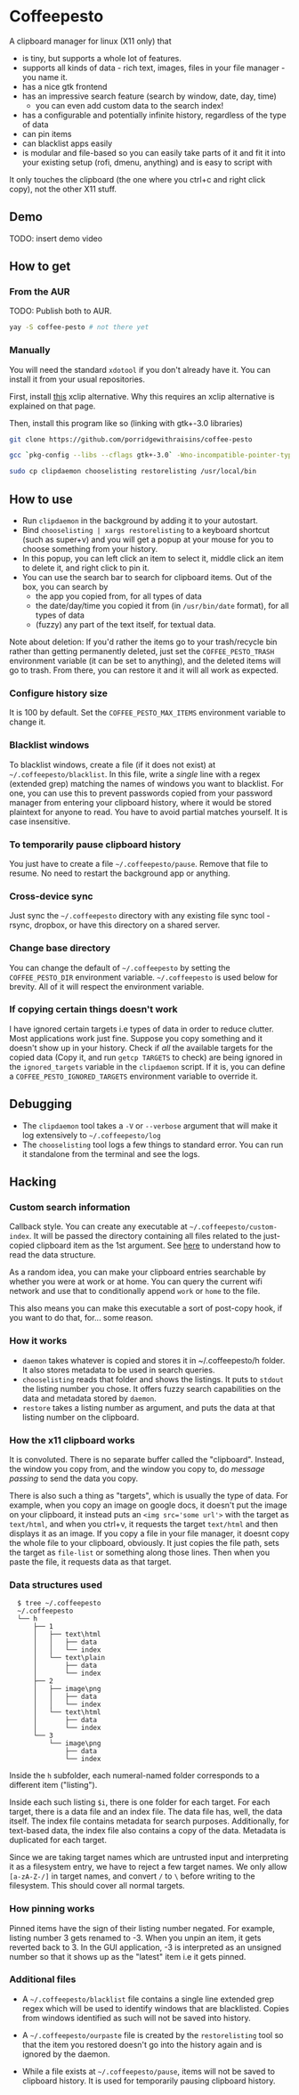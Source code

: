 # Coffeepesto

A clipboard manager for linux (X11 only) that

- is tiny, but supports a whole lot of features.
- supports all kinds of data - rich text, images, files in your file manager - you name it.
- has a nice gtk frontend
- has an impressive search feature (search by window, date, day, time)
  - you can even add custom data to the search index!
- has a configurable and potentially infinite history, regardless of the type of data
- can pin items
- can blacklist apps easily
- is modular and file-based so you can easily take parts of it and fit it into your existing setup (rofi, dmenu, anything) and is easy to script with

It only touches the clipboard (the one where you ctrl+c and right click copy), not the other X11 stuff.

## Demo

TODO: insert demo video

## How to get

### From the AUR
TODO: Publish both to AUR.

```bash
yay -S coffee-pesto # not there yet
```

### Manually

You will need the standard `xdotool` if you don't already have it. You can install it from your usual repositories.

First, install [this](https://github.com/porridgewithraisins/x11cp) xclip alternative. Why this requires an xclip alternative is explained on that page.

Then, install this program like so (linking with gtk+-3.0 libraries)
```bash
git clone https://github.com/porridgewithraisins/coffee-pesto

gcc `pkg-config --libs --cflags gtk+-3.0` -Wno-incompatible-pointer-types choose.c -o chooselisting

sudo cp clipdaemon chooselisting restorelisting /usr/local/bin
```

## How to use

- Run `clipdaemon` in the background by adding it to your autostart.
- Bind `chooselisting | xargs restorelisting` to a keyboard shortcut (such as super+v) and you will get a popup at your mouse for you to choose something from your history.
- In this popup, you can left click an item to select it, middle click an item to delete it, and right click to pin it.
- You can use the search bar to search for clipboard items. Out of the box, you can search by
  - the app you copied from, for all types of data
  - the date/day/time you copied it from (in `/usr/bin/date` format), for all types of data
  - (fuzzy) any part of the text itself, for textual data.

Note about deletion: If you'd rather the items go to your trash/recycle bin rather than getting permanently deleted, just set the `COFFEE_PESTO_TRASH` environment variable (it can be set to anything), and the deleted items will go to trash. From there, you can restore it and it will all work as expected.

### Configure history size

It is 100 by default. Set the `COFFEE_PESTO_MAX_ITEMS` environment variable to change it.

### Blacklist windows

To blacklist windows, create a file (if it does not exist) at `~/.coffeepesto/blacklist`. In this file, write a _single_ line with a regex (extended grep) matching the names of windows you want to blacklist. For one, you can use this to prevent passwords copied from your password manager from entering your clipboard history, where it would be stored plaintext for anyone to read. You have to avoid partial matches yourself. It is case insensitive.

### To temporarily pause clipboard history

You just have to create a file `~/.coffeepesto/pause`. Remove that file to resume. No need to restart the background app or anything.

### Cross-device sync

Just sync the `~/.coffeepesto` directory with any existing file sync tool - rsync, dropbox, or have this directory on a shared server.

### Change base directory

You can change the default of `~/.coffeepesto` by setting the `COFFEE_PESTO_DIR` environment variable. `~/.coffeepesto` is used below for brevity. All of it will respect the environment variable.

### If copying certain things doesn't work

I have ignored certain targets i.e types of data in order to reduce clutter. Most applications work just fine. Suppose you copy something and it doesn't show up in your history. Check if _all_ the available targets for the copied data (Copy it, and run `getcp TARGETS` to check) are being ignored in the `ignored_targets` variable in the `clipdaemon` script. If it is, you can define a `COFFEE_PESTO_IGNORED_TARGETS` environment variable to override it.

## Debugging

 - The `clipdaemon` tool takes a `-V` or `--verbose` argument that will make it log extensively to `~/.coffeepesto/log`
 - The `chooselisting` tool logs a few things to standard error. You can run it standalone from the terminal and see the logs.

## Hacking

### Custom search information

Callback style. You can create any executable at `~/.coffeepesto/custom-index`. It will be passed the directory containing all files related to the just-copied clipboard item as the 1st argument. See [here](#data-structures-used) to understand how to read the data structure.

As a random idea, you can make your clipboard entries searchable by whether you were at work or at home. You can query the current wifi network and use that to conditionally append `work` or `home` to the file.

This also means you can make this executable a sort of post-copy hook, if you want to do that, for... some reason.

### How it works

- `daemon` takes whatever is copied and stores it in ~/.coffeepesto/h folder. It also stores metadata to be used in search queries.
- `chooselisting` reads that folder and shows the listings. It puts to `stdout` the listing number you chose. It offers fuzzy search capabilities on the data and metadata stored by `daemon`.
- `restore` takes a listing number as argument, and puts the data at that listing number on the clipboard.

### How the x11 clipboard works

It is convoluted. There is no separate buffer called the "clipboard". Instead, the window you copy from, and the window you copy to, do _message passing_ to send the data you copy.

There is also such a thing as "targets", which is usually the type of data. For example, when you copy an image on google docs, it doesn't put the image on your clipboard, it instead puts an `<img src='some url'>` with the target as `text/html`, and when you ctrl+v, it requests the target `text/html` and then displays it as an image. If you copy a file in your file manager, it doesnt copy the whole file to your clipboard, obviously. It just copies the file path, sets the target as `file-list` or something along those lines. Then when you paste the file, it requests data as that target.

### Data structures used

```
  $ tree ~/.coffeepesto
  ~/.coffeepesto
  └── h
      ├── 1
      │   ├── text\html
      │   │   ├── data
      │   │   └── index
      │   └── text\plain
      │       ├── data
      │       └── index
      ├── 2
      │   ├── image\png
      │   │   ├── data
      │   │   └── index
      │   └── text\html
      │       ├── data
      │       └── index
      └── 3
          └── image\png
              ├── data
              └── index
```

Inside the `h` subfolder, each numeral-named folder corresponds to a different item ("listing").

Inside each such listing `$i`, there is one folder for each target. For each target, there is a data file and an index file. The data file has, well, the data itself. The index file contains metadata for search purposes. Additionally, for text-based data, the index file also contains a copy of the data. Metadata is duplicated for each target.

Since we are taking target names which are untrusted input and interpreting it as a filesystem entry, we have to reject a few target names. We only allow `[a-zA-Z-/]` in target names, and convert `/` to `\` before writing to the filesystem. This should cover all normal targets.

### How pinning works

Pinned items have the sign of their listing number negated. For example, listing number 3 gets renamed to -3. When you unpin an item, it gets reverted back to 3. In the GUI application, -3 is interpreted as an unsigned number so that it shows up as the "latest" item i.e it gets pinned.

### Additional files

- A `~/.coffeepesto/blacklist` file contains a single line extended grep regex which will be used to identify windows that are blacklisted. Copies from windows identified as such will not be saved into history.

- A `~/.coffeepesto/ourpaste` file is created by the `restorelisting` tool so that the item you restored doesn't go into the history again and is ignored by the daemon.

- While a file exists at `~/.coffeepesto/pause`, items will not be saved to clipboard history. It is used for temporarily pausing clipboard history.
